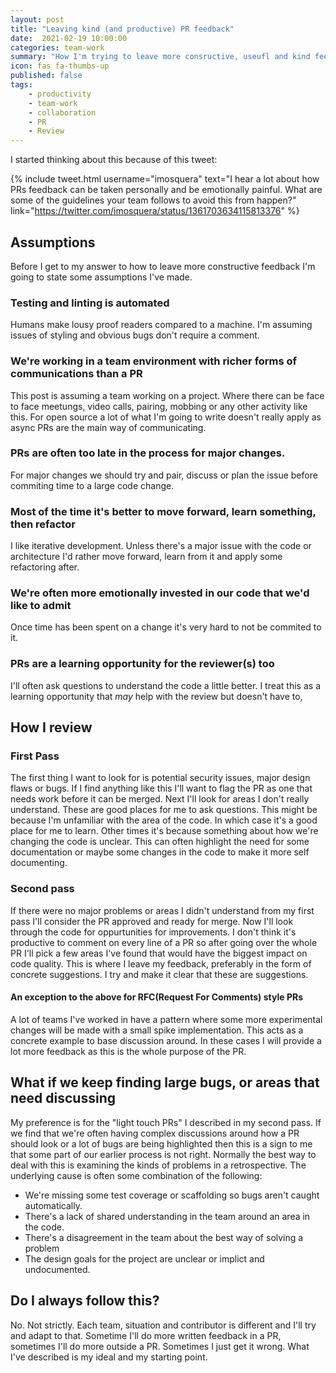 ```yaml
---
layout: post
title: "Leaving kind (and productive) PR feedback"
date:  2021-02-19 10:00:00
categories: team-work
summary: "How I'm trying to leave more consructive, useufl and kind feedback"
icon: fas fa-thumbs-up
published: false
tags:
    - productivity
    - team-work
    - collaboration
    - PR
    - Review
---
```


I started thinking about this because of this tweet:

{% include tweet.html 
    username="imosquera" 
    text="I hear a lot about how PRs feedback can be taken personally  and be emotionally painful. What are some of the guidelines your team follows to avoid this from happen?" 
    link="https://twitter.com/imosquera/status/1361703634115813376" 
%}

## Assumptions
Before I get to my answer to how to leave more constructive feedback I'm going to state some assumptions I've made.

### Testing and linting is automated
Humans make lousy proof readers compared to a machine. I'm assuming issues of styling and obvious bugs don't require a comment.

### We're working in a team environment with richer forms of communications than a PR
This post is assuming a team working on a project. Where there can be face to face meetungs, video calls, pairing, mobbing
or any other activity like this. For open source a lot of what I'm going to write doesn't really apply as async PRs are the main way of communicating.

### PRs are often too late in the process for major changes.
For major changes we should try and pair, discuss or plan the issue before commiting time to a large code change.

### Most of the time it's better to move forward, learn something, then refactor
I like iterative development. Unless there's a major issue with the code or architecture I'd rather move forward, learn from it and apply 
some refactoring after.

### We're often more emotionally invested in our code that we'd like to admit
Once time has been spent on a change it's very hard to not be commited to it.

### PRs are a learning opportunity for the reviewer(s) too
I'll often ask questions to understand the code a little better. I treat this as a learning opportunity that *may* help with the review but
doesn't have to,

## How I review

### First Pass
The first thing I want to look for is potential security issues, major design flaws or bugs. If I find anything like this I'll want to flag the PR as one that needs work before it can be merged. Next I'll look for areas I don't really understand. These are good places for me to ask questions. This might be because I'm unfamiliar with the area of the code. In which case it's a good place for me to learn. Other times it's because something about how we're changing the code is unclear. This can often highlight the need for some documentation or maybe some changes in the code to make it more self documenting. 

### Second pass
If there were no major problems or areas I didn't understand from my first pass I'll consider the PR approved and ready for merge. Now I'll look through the code for oppurtunities for improvements. I don't think it's productive to comment on every line of a PR so after going over the whole PR I'll pick a few areas I've found that would have the biggest impact on code quality. This is where I leave my feedback, preferably in the form of concrete suggestions. I try and make it clear that these are suggestions.

#### An exception to the above for RFC(Request For Comments) style PRs
A lot of teams I've worked in have a pattern where some more experimental changes will be made with a small spike implementation. This acts as a concrete example to base discussion around. In these cases I will provide a lot more feedback as this is the whole purpose of the PR.

## What if we keep finding large bugs, or areas that need discussing
My preference is for the "light touch PRs" I described in my second pass. If we find that we're often having complex discussions around how a PR should look or a lot of bugs are being highlighted then this is a sign to me that some part of our earlier process is not right. Normally the best way to deal with this is examining the kinds of problems in a retrospective. The underlying cause is often some combination of the following:

  * We're missing some test coverage or scaffolding so bugs aren't caught automatically.
  * There's a lack of shared understanding in the team around an area in the code.
  * There's a disagreement in the team about the best way of solving a problem
  * The design goals for the project are unclear or implict and undocumented.

## Do I always follow this?

No. Not strictly. Each team, situation and contributor is different and I'll try and adapt to that. Sometime I'll do more written feedback in a PR, sometimes I'll do more outside a PR. Sometimes I just get it wrong. What I've described is my ideal and my starting point.
